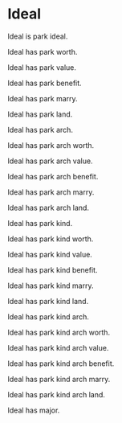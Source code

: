 # Ideal

Ideal is park ideal.

Ideal has park worth.

Ideal has park value.

Ideal has park benefit.

Ideal has park marry.

Ideal has park land.

Ideal has park arch.

Ideal has park arch worth.

Ideal has park arch value.

Ideal has park arch benefit.

Ideal has park arch marry.

Ideal has park arch land.

Ideal has park kind.

Ideal has park kind worth.

Ideal has park kind value.

Ideal has park kind benefit.

Ideal has park kind marry.

Ideal has park kind land.

Ideal has park kind arch.

Ideal has park kind arch worth.

Ideal has park kind arch value.

Ideal has park kind arch benefit.

Ideal has park kind arch marry.

Ideal has park kind arch land.

Ideal has major.